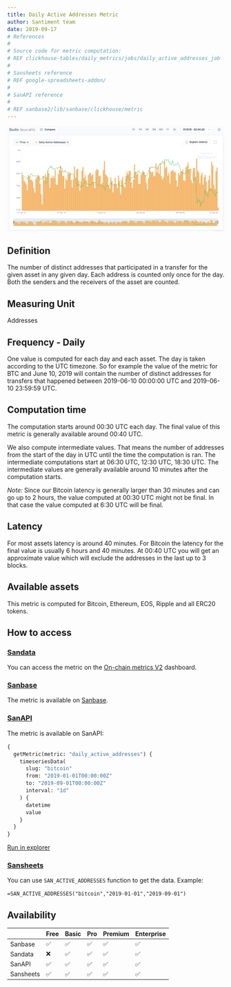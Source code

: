 ```yaml
---
title: Daily Active Addresses Metric
author: Santiment team
date: 2019-09-17
# References
#
# Source code for metric computation:
# REF clickhouse-tables/daily_metrics/jobs/daily_active_addresses_job
#
# Sansheets reference
# REF google-spreadsheets-addon/
#
# SanAPI reference
#
# REF sanbase2/lib/sanbase/clickhouse/metric
---
```


![Daily Active Addresses for Bitcoin](bitcoin-daa.png)

## Definition

The number of distinct addresses that participated in a transfer for the given asset in any given day. Each address is counted only once for the day. Both the senders and the receivers of the asset are counted.

## Measuring Unit

Addresses

## Frequency - Daily

One value is computed for each day and each asset. The day is taken
according to the UTC timezone. So for example the value of the metric
for BTC and June 10, 2019 will contain the number of distinct
addresses for transfers that happened between 2019-06-10 00:00:00 UTC
and 2019-06-10 23:59:59 UTC.

## Computation time

The computation starts around 00:30 UTC each day. The final value of
this metric is generally available around 00:40 UTC.

We also compute intermediate values. That means the number of
addresses from the start of the day in UTC until the time the
computation is ran. The intermediate computations start at 06:30 UTC,
12:30 UTC, 18:30 UTC. The intermediate values are generally available
around 10 minutes after the computation starts.

_Note:_ Since our Bitcoin latency is generally larger than 30 minutes
and can go up to 2 hours, the value computed at 00:30 UTC might not be
final. In that case the value computed at 6:30 UTC will be final.

## Latency

For most assets latency is around 40 minutes. For Bitcoin the latency
for the final value is usually 6 hours and 40 minutes. At 00:40 UTC
you will get an approximate value which will exclude the addresses in
the last up to 3 blocks.

## Available assets

This metric is computed for Bitcoin, Ethereum, EOS, Ripple and all
ERC20 tokens.

## How to access

### [Sandata](https://data.santiment.net?utm_source=docs)

You can access the metric on the [On-chain metrics
V2](https://data.santiment.net/d/iYmn0EGZk/00-on-chain-metrics-v2?utm_source=docs)
dashboard.

### [Sanbase](https://app.santiment.net?utm_source=docs)

The metric is available on [Sanbase](https://app.santiment.net/?enabledViewOnlySharing=true&from=2019-04-20T21%3A00%3A00.000Z&interval=12h&isShowAnomalies=true&metrics=dailyActiveAddresses&projectId=1538&scale=time&slug=bitcoin&timeRange=6m&title=Bitcoin%20%28BTC%29&to=2019-10-21T21%3A00%3A00.000Z).

### [SanAPI](https://neuro.santiment.net/)

The metric is available on SanAPI:

```graphql
{
  getMetric(metric: "daily_active_addresses") {
    timeseriesData(
      slug: "bitcoin"
      from: "2019-01-01T00:00:00Z"
      to: "2019-09-01T00:00:00Z"
      interval: "1d"
    ) {
      datetime
      value
    }
  }
}
```

[Run in explorer](<https://api.santiment.net/graphiql?query=%7B%0A%20%20getMetric(metric%3A%22daily_active_addresses%22)%20%7B%0A%20%20%20%20timeseriesData(slug%3A%22bitcoin%22%2C%20from%3A%222019-01-01T00%3A00%3A00Z%22%2C%20to%3A%222019-09-01T00%3A00%3A00Z%22%2C%0A%20%20%20%20interval%3A%221d%22)%20%7B%0A%20%20%20%20%20%20datetime%0A%20%20%20%20%20%20value%0A%20%20%20%20%7D%0A%20%20%7D%0A%7D&variables=>)

### [Sansheets](https://santiment.net/sansheets/)

You can use `SAN_ACTIVE_ADDRESSES` function to get the data. Example:

```
=SAN_ACTIVE_ADDRESSES("bitcoin","2019-01-01","2019-09-01")
```

## Availability

|           | Free               | Basic              | Pro                | Premium            | Enterprise         |
| --------- | ------------------ | ------------------ | ------------------ | ------------------ | ------------------ |
| Sanbase   | :white_check_mark: | :white_check_mark: | :white_check_mark: | :white_check_mark: | :white_check_mark: |
| Sandata   | :x:                | :white_check_mark: | :white_check_mark: | :white_check_mark: | :white_check_mark: |
| SanAPI    | :white_check_mark: | :white_check_mark: | :white_check_mark: | :white_check_mark: | :white_check_mark: |
| Sansheets | :white_check_mark: | :white_check_mark: | :white_check_mark: | :white_check_mark: | :white_check_mark: |
